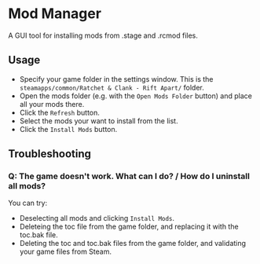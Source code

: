 # Mod Manager

A GUI tool for installing mods from .stage and .rcmod files.

## Usage

- Specify your game folder in the settings window. This is the `steamapps/common/Ratchet & Clank - Rift Apart/` folder.
- Open the mods folder (e.g. with the `Open Mods Folder` button) and place all your mods there.
- Click the `Refresh` button.
- Select the mods your want to install from the list.
- Click the `Install Mods` button.

## Troubleshooting

### Q: The game doesn't work. What can I do? / How do I uninstall all mods?

You can try:
- Deselecting all mods and clicking `Install Mods`.
- Deleteing the toc file from the game folder, and replacing it with the toc.bak file.
- Deleting the toc and toc.bak files from the game folder, and validating your game files from Steam.
